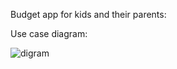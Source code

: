Budget app for kids and their parents:

Use case diagram:

![digram](https://github.com/ubungmeister/budgetapp/assets/106166590/e013d308-2d22-422d-8996-6b4bd5446ed2)
